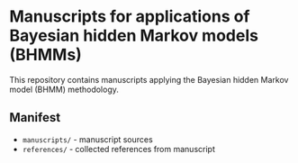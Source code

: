 # Manuscripts for applications of Bayesian hidden Markov models (BHMMs)

This repository contains manuscripts applying the Bayesian hidden Markov model (BHMM) methodology.

## Manifest
* `manuscripts/` - manuscript sources
* `references/` - collected references from manuscript

